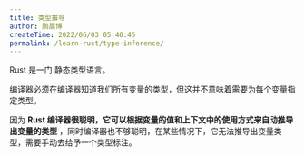 ```yaml
---
title: 类型推导
author: 鹏展博
createTime: 2022/06/03 05:40:45
permalink: /learn-rust/type-inference/
---
```


Rust 是一门 静态类型语言。

编译器必须在编译器知道我们所有变量的类型，但这并不意味着需要为每个变量指定类型。

因为 **Rust 编译器很聪明，它可以根据变量的值和上下文中的使用方式来自动推导出变量的类型**
，同时编译器也不够聪明，在某些情况下，它无法推导出变量类型，需要手动去给予一个类型标注。
